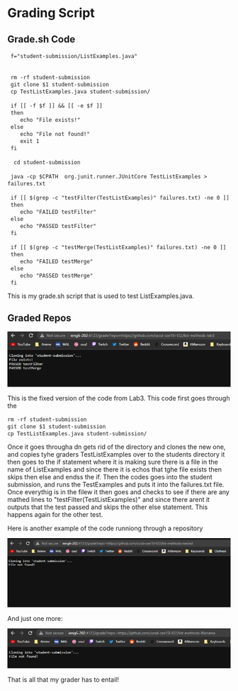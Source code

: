 # Grading Script
## Grade.sh Code
``` CPATH=".:../lib/hamcrest-core-1.3.jar:../lib/junit-4.13.2.jar"
 f="student-submission/ListExamples.java"


 rm -rf student-submission
 git clone $1 student-submission
 cp TestListExamples.java student-submission/

 if [[ -f $f ]] && [[ -e $f ]]
 then
    echo "File exists!"
 else
    echo "File not found!"
    exit 1
 fi

  cd student-submission

 java -cp $CPATH  org.junit.runner.JUnitCore TestListExamples > failures.txt 

 if [[ $(grep -c "testFilter(TestListExamples)" failures.txt) -ne 0 ]]
 then
    echo "FAILED testFilter"
 else
    echo "PASSED testFilter"
 fi

 if [[ $(grep -c "testMerge(TestListExamples)" failures.txt) -ne 0 ]]
 then
    echo "FAILED testMerge"
 else
    echo "PASSED testMerge"
 fi
```
This is my grade.sh script that is used to test ListExamples.java.

## Graded Repos
![](One%20Test.png)

This is the fixed version of the code from Lab3. This code first goes through the
 ```
 rm -rf student-submission
 git clone $1 student-submission
 cp TestListExamples.java student-submission/
 ```
 
Once it goes througha dn gets rid of the directory and clones the new one, and copies tyhe graders TestListExamples over to the students directory it then goes to the if statement where it is making sure there is a file in the name of ListExamples and since there it is echos that tghe file exists then skips then else and endss the if. Then the codes goes into the student submission, and runs the TestExamples and puts it into the failures.txt file. Once everythig is in the filew it then goes and checks to see if there are any mathed lines to "testFilter(TestListExamples)" and since there arent it outputs that the test passed and skips the other else statement. This happens again for the other test. 

Here is another example of the code runniong through a repository

![](Good%20in%20diff%20directory.png)

And just one more:

![](File%20Not%20Found.png)

That is all that my grader has to entail!